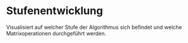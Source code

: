 # Stufenentwicklung
Visualisiert auf welcher Stufe der Algorithmus sich befindet 
und welche Matrixoperationen durchgeführt werden.